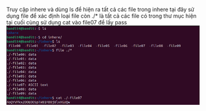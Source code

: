 Truy cập inhere và dùng ls để hiện ra tất cả các file trong inhere
tại đây sử dụng file để xác định loại file
còn ./* là tất cả các file có trong thư mục hiện tại
cuối cùng sử dụng cat vào file07 để lấy pass
![alt text](image/5.png)